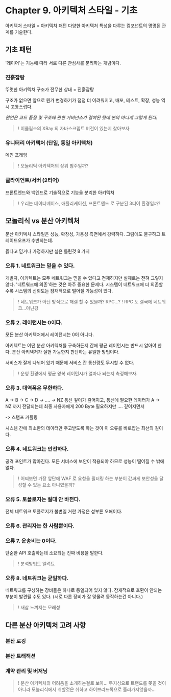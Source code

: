 # Chapter 9. 아키텍처 스타일 - 기초

아키텍처 스타일 = 아키텍처 패턴
다양한 아키텍처 특성을 다루는 컴포넌트의 명명된 관계를 기술한다.


## 기초 패턴
'레이어'는 기능에 따라 서로 다른 관심사를 분리하는 개념이다.

### 진흙잡탕
뚜렷한 아키텍처 구조가 전무한 상태 = 진흙잡탕

구조가 없으면 앞으로 뭔가 변경하기가 점점 더 어려워지고, 배포, 테스트, 확장, 성능 역시 고통스럽다.

*원인은 코드 품질 및 구조에 관한 거버넌스가 결여된 탓에 본의 아니게 그렇게 된다.*

> ! 이클립스의 XRay 의 자바스크립트 버전이 있는지 찾아보자

### 유니터리 아키텍처 (단일, 통일 아키텍처)
메인 프레임

> ! 모놀리틱 아키텍처의 상위 범주일까?

### 클라이언트/서버 (2티어)
프론트엔드와 백엔드로 기술적으로 기능을 분리한 아키텍처

> ! 우리는 데이터베이스, 애플리케이션, 프론트엔드 로 구분된 3티어 환경일까?

## 모놀리식 vs 분산 아키텍처
분산 아키텍처 스타일은 성능, 확장성, 가용성 측면에서 강력하다.
그럼에도 불구하고 트레이드오프가 수반되는데.

옳다고 믿거나 가정하지만 실은 틀린것 8 가지

### 오류 1. 네트워크는 믿을 수 있다.
개발자, 아키텍트는 모두 네트워크는 믿을 수 있다고 전제하지만 실제로는 전혀 그렇지 않다.
'네트워크에 의존'하는 것은 아주 중요한 문제다.
시스템이 네트워크에 더 의존할수록 시스템의 신뢰도는 잠재적으로 떨어질 가능성이 있다.

> ! 네트워크가 아닌 방식으로 해결 할 수 있을까? RPC...?
> ! RPC 도 결국에 네트워크...아닌강

### 오류 2. 레이턴시는 0이다.
모든 분산 아키텍처에서 레이턴시는 0이 아니다.

아키텍트는 어떤 분산 아키텍처를 구축하든지 간에 평균 레이턴시는 반드시 알아야 한다.
분산 아키텍처가 실현 가능한지 판단하는 유일한 방법이다.

서비스가 잘게 나뉘어 있기 때문에 서비스 간 통신량도 무시할 수 없다.

> ! 운영 환경에서 평균 왕복 레이턴시가 얼마나 되는지 측정해보자.

### 오류 3. 대역폭은 무한하다.
A -> B -> C -> D -> .... -> NZ 
통신 깊이가 깊어지고, 통신에 필요한 데이터가 A -> NZ 까지 전달되는데 
최종 사용자에게 200 Byte 필요하지만 .... 깊어지면서 

-> 스탬프 커플링

시스템 간에 최소한의 데이터만 주고받도록 하는 것이 이 오류를 바로잡는 최선의 길이다.

### 오류 4. 네트워크는 안전하다.
공격 포인트가 많아진다.
모든 서비스에 보안이 적용되야 하므로 성능이 떨어질 수 밖에 없다.

> ! 어찌보면 가장 앞단에 WAF 로 요청을 필터링 하는 부분이 값싸게 보안성을 달성할 수 있는 요소 아니였을까?

### 오류 5. 토폴로지는 절대 안 바뀐다.
전체 네트워크 토폴로지가 불변일 거란 가정은 섣부른 오해이다.

### 오류 6. 관리자는 한 사람뿐이다.

### 오류 7. 운송비는 0이다.
단순한 API 호출하는데 소요되는 진짜 비용을 말한다.

> ! 분석방법도 알려됴

### 오류 8. 네트워크는 균일하다.
네트워크를 구성하는 장비들은 하나로 통일되어 있지 않다.
잠재적으로 호환이 안되는 부분이 발견될 수도 있다.
(서로 다른 장비가 잘 맞물려 동작하는건 아니다.)

> ! 새삼 느껴지는 모래성

## 다른 분산 아키텍처 고려 사항

### 분산 로깅

### 분산 트래잭션

### 계약 관리 및 버저닝


> ! 분산 아키텍처의 어려움을 소개하는걸로 보아... 무지성으로 트랜드를 쫒을 것이 아니라 모놀리식에서 취할것은 취하고 하이브리드쪽으로 흘러가지않을까...